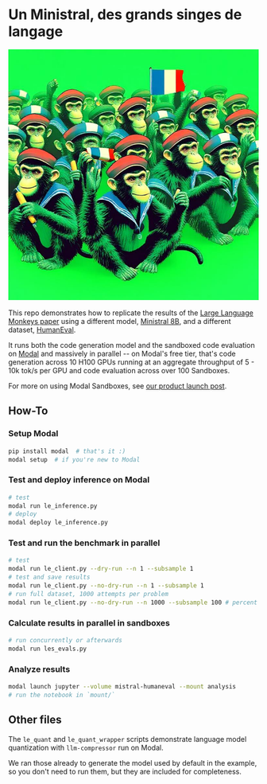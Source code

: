 # Un Ministral, des grands singes de langage

![Des singes](assets/des_singes.jpg)

This repo demonstrates how to replicate the results of the [Large Language Monkeys paper](https://arxiv.org/abs/2407.21787)
using a different model, [Ministral 8B](https://mistral.ai/news/ministraux),
and a different dataset, [HumanEval](https://github.com/openai/human-eval).

It runs both the code generation model and the sandboxed code evaluation on [Modal](https://modal.com) and massively in parallel --
on Modal's free tier, that's code generation across 10 H100 GPUs running at an aggregate throughput of 5 - 10k tok/s per GPU
and code evaluation across over 100 Sandboxes.

For more on using Modal Sandboxes, see [our product launch post](https://modal.com/blog/sandbox-launch).

## How-To

### Setup Modal

```bash
pip install modal  # that's it :)
modal setup  # if you're new to Modal
```

### Test and deploy inference on Modal

```bash
# test
modal run le_inference.py
# deploy
modal deploy le_inference.py
```

### Test and run the benchmark in parallel

```bash
# test
modal run le_client.py --dry-run --n 1 --subsample 1
# test and save results
modal run le_client.py --no-dry-run --n 1 --subsample 1
# run full dataset, 1000 attempts per problem
modal run le_client.py --no-dry-run --n 1000 --subsample 100 # percent
```

### Calculate results in parallel in sandboxes

```bash
# run concurrently or afterwards
modal run les_evals.py
```

### Analyze results

```bash
modal launch jupyter --volume mistral-humaneval --mount analysis
# run the notebook in `mount/`
```

## Other files

The `le_quant` and `le_quant_wrapper` scripts demonstrate language model quantization
with `llm-compressor` run on Modal.

We ran those already to generate the model used by default in the example,
so you don't need to run them, but they are included for completeness.
